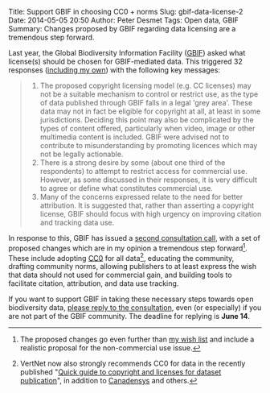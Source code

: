 Title: Support GBIF in choosing CC0 + norms
Slug: gbif-data-license-2
Date: 2014-05-05 20:50
Author: Peter Desmet
Tags: Open data, GBIF
Summary: Changes proposed by GBIF regarding data licensing are a tremendous step forward.

Last year, the Global Biodiversity Information Facility ([GBIF](http://www.gbif.org)) asked what license(s) should be chosen for GBIF-mediated data. This triggered 32 responses ([including my own]({filename}/posts/2013/gbif-data-license.md)) with the following key messages:

> 1. The proposed copyright licensing model (e.g. CC licenses) may not be a suitable mechanism to control or restrict use, as the type of data published through GBIF falls in a legal 'grey area'. These data may not in fact be eligible for copyright at all, at least in some jurisdictions. Deciding this point may also be complicated by the types of content offered, particularly when video, image or other multimedia content is included. GBIF were advised not to contribute to misunderstanding by promoting licences which may not be legally actionable.
> 2. There is a strong desire by some (about one third of the respondents) to attempt to restrict access for commercial use. However, as some discussed in their responses, it is very difficult to agree or define what constitutes commercial use.
> 3. Many of the concerns expressed relate to the need for better attribution. It is suggested that, rather than asserting a copyright license, GBIF should focus with high urgency on improving citation and tracking data use.

In response to this, GBIF has issued a [second consultation call](http://www.gbif.org/newsroom/consultations#licensing), with a set of proposed changes which are in my opinion a tremendous step forward[^1]. These include adopting [CC0](https://creativecommons.org/publicdomain/zero/1.0/) for all data[^2], educating the community, drafting community norms, allowing publishers to at least express the wish that data should not used for commercial gain, and building tools to facilitate citation, attribution, and data use tracking.

[^1]: The proposed changes go even further than [my wish list]({filename}/posts/2013/gbif-data-license.md) and include a realistic proposal for the non-commercial use issue.

[^2]: VertNet now also strongly recommends CC0 for data in the recently published "[Quick guide to copyright and licenses for dataset publication](http://www.vertnet.org/resources/datalicensingguide.html)", in addition to [Canadensys](http://www.canadensys.net/2012/why-we-should-publish-our-data-under-cc0) and others.

If you want to support GBIF in taking these necessary steps towards open biodiversity data, [please reply to the consultation](http://www.gbif.org/newsroom/consultations#licensing), even (or especially) if you are not part of the GBIF community. The deadline for replying is **June 14**.

